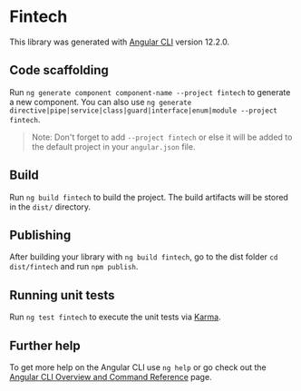 # Fintech

This library was generated with [Angular CLI](https://github.com/angular/angular-cli) version 12.2.0.

## Code scaffolding

Run `ng generate component component-name --project fintech` to generate a new component. You can also use `ng generate directive|pipe|service|class|guard|interface|enum|module --project fintech`.
> Note: Don't forget to add `--project fintech` or else it will be added to the default project in your `angular.json` file. 

## Build

Run `ng build fintech` to build the project. The build artifacts will be stored in the `dist/` directory.

## Publishing

After building your library with `ng build fintech`, go to the dist folder `cd dist/fintech` and run `npm publish`.

## Running unit tests

Run `ng test fintech` to execute the unit tests via [Karma](https://karma-runner.github.io).

## Further help

To get more help on the Angular CLI use `ng help` or go check out the [Angular CLI Overview and Command Reference](https://angular.io/cli) page.
